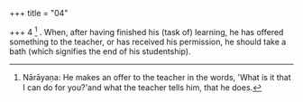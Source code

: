 +++
title = "04"

+++
4 [^4] . When, after having finished his (task of) learning, he has offered something to the teacher, or has received his permission, he should take a bath (which signifies the end of his studentship).


[^4]:  Nārāyaṇa: He makes an offer to the teacher in the words, 'What is it that I can do for you?'and what the teacher tells him, that he does.
